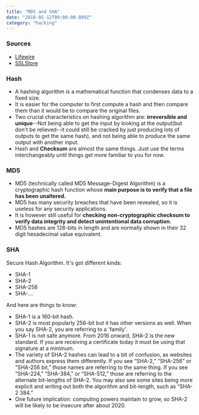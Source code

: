 ```yaml
---
title: "MD5 and SHA"
date: "2018-05-12T09:00:00.009Z"
category: "hacking"
---
```

### Sources
* [Lifewire](https://www.lifewire.com/what-is-md5-2625937)
* [SSLStore](https://www.thesslstore.com/blog/difference-sha-1-sha-2-sha-256-hash-algorithms/)

### Hash
* A hashing algorithm is a mathematical function that condenses data to a fixed size. 
* It is easier for the computer to first compute a hash and then compare them than it would be to compare the original files.
* Two crucial characteristics on hashing algorithm are: **irreversible and unique**--Not being able to get the input by looking at the output(but don't be relieved--it could still be cracked by just producing lots of outputs to get the same hash), and not being able to produce the same output with another input. 
* Hash and **Checksum** are almost the same things. Just use the terms interchangeably until things get more familiar to you for now. 

### MD5
* MD5 (technically called MD5 Message-Digest Algorithm) is a cryptographic hash function whose **main purpose is to verify that a file has been unaltered.**
* MD5 has many security breaches that have been revealed, so it is useless for any security applications.
* It is however still useful for **checking non-cryptographic checksum to verify data integrity and detect unintentional data corruption.**
* MD5 hashes are 128-bits in length and are normally shown in their 32 digit hexadecimal value equivalent.

### SHA
Secure Hash Algorithm. It's got different kinds:
* SHA-1
* SHA-2
* SHA-256
* SHA-...

And here are things to know:
* SHA-1 is a 160-bit hash.
* SHA-2 is most popularly 256-bit but it has other versions as well. When you say SHA-2, you are referring to a 'family'.
* SHA-1 is not safe anymore. From 2016 onward, SHA-2 is the new standard. If you are receiving a certificate today it must be using that signature at a minimum.
* The variety of SHA-2 hashes can lead to a bit of confusion, as websites and authors express them differently. If you see “SHA-2,” “SHA-256” or “SHA-256 bit,” those names are referring to the same thing. If you see “SHA-224,” “SHA-384,” or “SHA-512,” those are referring to the alternate bit-lengths of SHA-2. You may also see some sites being more explicit and writing out both the algorithm and bit-length, such as “SHA-2 384.”
* One future implication: computing powers maintain to grow, so SHA-2 will be likely to be insecure after about 2020. 
